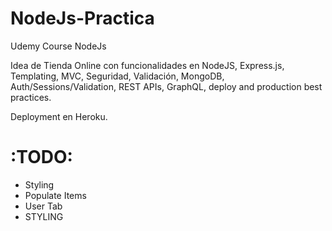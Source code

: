# NodeJs-Practica
Udemy Course NodeJs

Idea de Tienda Online con funcionalidades en NodeJS, Express.js, Templating, MVC, Seguridad, Validación, MongoDB, Auth/Sessions/Validation, REST APIs, GraphQL, deploy and production best practices.

Deployment en Heroku. 

# :TODO:
+ Styling
+ Populate Items
+ User Tab
+ STYLING


 